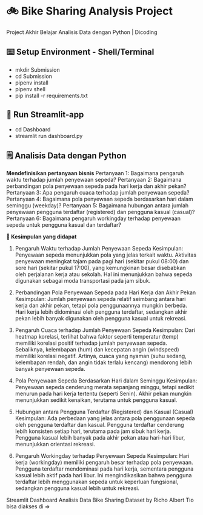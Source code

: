 # 🚲 Bike Sharing Analysis Project
Project Akhir Belajar Analisis Data dengan Python | Dicoding
## ⌨️ Setup Environment - Shell/Terminal
- mkdir Submission
- cd Submission
- pipenv install
- pipenv shell
- pip install -r requirements.txt

## 🏃 Run Streamlit-app
- cd Dashboard
- streamlit run dashboard.py

## 🗒️ Analisis Data dengan Python
**Mendefinisikan pertanyaan bisnis**
Pertanyaan 1: Bagaimana pengaruh waktu terhadap jumlah penyewaan sepeda?
Pertanyaan 2: Bagaimana perbandingan pola penyewaan sepeda pada hari kerja dan akhir pekan?
Pertanyaan 3: Apa pengaruh cuaca terhadap jumlah penyewaan sepeda?
Pertanyaan 4: Bagaimana pola penyewaan sepeda berdasarkan hari dalam seminggu (weekday)?
Pertanyaan 5: Bagaimana hubungan antara jumlah penyewaan pengguna terdaftar (registered) dan pengguna kasual (casual)?
Pertanyaan 6: Bagaimana pengaruh workingday terhadap penyewaan sepeda untuk pengguna kasual dan terdaftar?


**📖 Kesimpulan yang didapat**
1. Pengaruh Waktu terhadap Jumlah Penyewaan Sepeda
Kesimpulan: Penyewaan sepeda menunjukkan pola yang jelas terkait waktu. Aktivitas penyewaan meningkat tajam pada pagi hari (sekitar pukul 08:00) dan sore hari (sekitar pukul 17:00), yang kemungkinan besar disebabkan oleh perjalanan kerja atau sekolah. Hal ini menunjukkan bahwa sepeda digunakan sebagai moda transportasi pada jam sibuk.

2. Perbandingan Pola Penyewaan Sepeda pada Hari Kerja dan Akhir Pekan
Kesimpulan: Jumlah penyewaan sepeda relatif seimbang antara hari kerja dan akhir pekan, tetapi pola penggunaannya mungkin berbeda. Hari kerja lebih didominasi oleh pengguna terdaftar, sedangkan akhir pekan lebih banyak digunakan oleh pengguna kasual untuk rekreasi.

3. Pengaruh Cuaca terhadap Jumlah Penyewaan Sepeda
Kesimpulan: Dari heatmap korelasi, terlihat bahwa faktor seperti temperatur (temp) memiliki korelasi positif terhadap jumlah penyewaan sepeda. Sebaliknya, kelembapan (hum) dan kecepatan angin (windspeed) memiliki korelasi negatif. Artinya, cuaca yang nyaman (suhu sedang, kelembapan rendah, dan angin tidak terlalu kencang) mendorong lebih banyak penyewaan sepeda.

4. Pola Penyewaan Sepeda Berdasarkan Hari dalam Seminggu
Kesimpulan: Penyewaan sepeda cenderung merata sepanjang minggu, tetapi sedikit menurun pada hari kerja tertentu (seperti Senin). Akhir pekan mungkin menunjukkan sedikit kenaikan, terutama untuk pengguna kasual.

5. Hubungan antara Pengguna Terdaftar (Registered) dan Kasual (Casual)
Kesimpulan: Ada perbedaan yang jelas antara pola penggunaan sepeda oleh pengguna terdaftar dan kasual. Pengguna terdaftar cenderung lebih konsisten setiap hari, terutama pada jam sibuk hari kerja. Pengguna kasual lebih banyak pada akhir pekan atau hari-hari libur, menunjukkan orientasi rekreasi.

6. Pengaruh Workingday terhadap Penyewaan Sepeda
Kesimpulan: Hari kerja (workingday) memiliki pengaruh besar terhadap pola penyewaan. Pengguna terdaftar mendominasi pada hari kerja, sementara pengguna kasual lebih aktif pada hari libur. Ini mengindikasikan bahwa pengguna terdaftar lebih menggunakan sepeda untuk keperluan fungsional, sedangkan pengguna kasual lebih untuk rekreasi.

Streamlit Dashboard Analisis Data Bike Sharing Dataset by Richo Albert Tio bisa diakses di => 